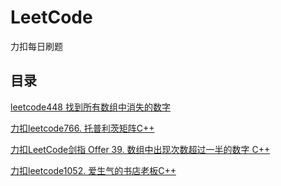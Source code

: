 # LeetCode
力扣每日刷题
## 目录
[leetcode448 找到所有数组中消失的数字](https://editor.csdn.net/md/?articleId=113831311)


[力扣leetcode766. 托普利茨矩阵C++](https://editor.csdn.net/md/?articleId=113947153)

[力扣LeetCode剑指 Offer 39. 数组中出现次数超过一半的数字 C++](https://editor.csdn.net/md/?articleId=113951407)

[力扣leetcode1052. 爱生气的书店老板C++](https://editor.csdn.net/md/?articleId=113975533)





